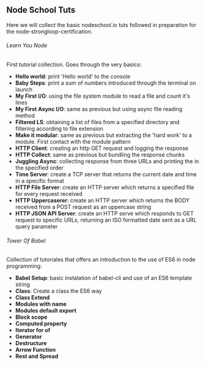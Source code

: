 ## Node School Tuts

Here we will collect the basic nodeschool.io tuts followed in preparation for the node-strongloop-certification.

###### Learn You Node

First tutorial collection. Goes through the very basics:
- **Hello world**: print 'Hello world' to the console
- **Baby Steps**: print a sum of numbers introduced through the terminal on launch
- **My First I/O**: using the file system module to read a file and count it's lines
- **My First Async I/O**: same as previous but using async file reading method
- **Filtered LS**: obtaining a list of files from a specified directory and filtering according to file extension
- **Make it modular**: same as previous but extracting the 'hard work' to a module. First contact with the module pattern
- **HTTP Client**: creating an http GET request and logging the response
- **HTTP Collect**: same as previous but bundling the response chunks
- **Juggling Async**: collecting response from three URLs and printing the in the specified order
- **Time Server**: create a TCP server that returns the current date and time in a specific format
- **HTTP File Server**: create an HTTP server which returns a specified file for every request received
- **HTTP Uppercaserer**: create an HTTP server which returns the BODY received from a POST request as an uppercase string
- **HTTP JSON API Server**: create an HTTP serve which responds to GET request to specific URLs, returning an ISO formatted date sent as a URL query parameter


###### Tower Of Babel

Collection of tutoriales that offers an introduction to the use of ES6 in node programming:
- **Babel Setup**: basic instalation of babel-cli and use of an ES6 template string
- **Class**: Create a class the ES6 way
- **Class Extend**
- **Modules with name**
- **Modules default export**
- **Block scope**
- **Computed property**
- **Iterator for of**
- **Generator**
- **Destructure**
- **Arrow Function**
- **Rest and Spread**